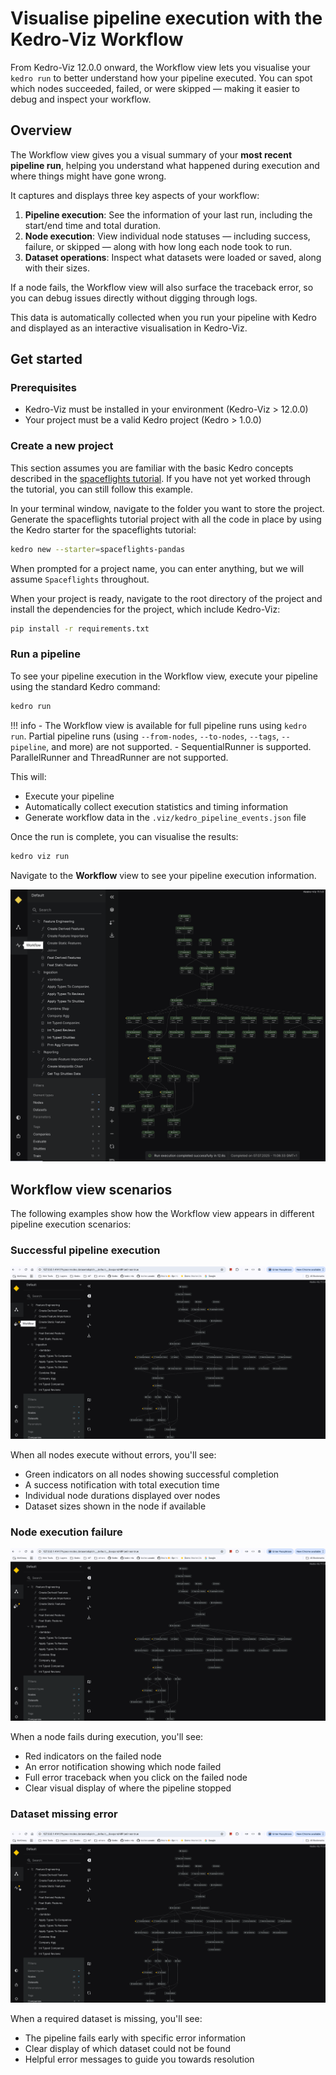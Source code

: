 # Visualise pipeline execution with the Kedro-Viz Workflow

From Kedro-Viz 12.0.0 onward, the Workflow view lets you visualise your `kedro run` to better understand how your pipeline executed. You can spot which nodes succeeded, failed, or were skipped — making it easier to debug and inspect your workflow.

## Overview

The Workflow view gives you a visual summary of your **most recent pipeline run**, helping you understand what happened during execution and where things might have gone wrong.

It captures and displays three key aspects of your workflow:

1. **Pipeline execution**: See the information of your last run, including the start/end time and total duration.
2. **Node execution**: View individual node statuses — including success, failure, or skipped — along with how long each node took to run.
3. **Dataset operations**: Inspect what datasets were loaded or saved, along with their sizes.

If a node fails, the Workflow view will also surface the traceback error, so you can debug issues directly without digging through logs.

This data is automatically collected when you run your pipeline with Kedro and displayed as an interactive visualisation in Kedro-Viz.

## Get started

### Prerequisites

- Kedro-Viz must be installed in your environment (Kedro-Viz > 12.0.0)
- Your project must be a valid Kedro project (Kedro > 1.0.0)

### Create a new project

This section assumes you are familiar with the basic Kedro concepts described in the [spaceflights tutorial](https://docs.kedro.org/en/stable/tutorial/spaceflights_tutorial.html). If you have not yet worked through the tutorial, you can still follow this example.

In your terminal window, navigate to the folder you want to store the project. Generate the spaceflights tutorial project with all the code in place by using the Kedro starter for the spaceflights tutorial:

```bash
kedro new --starter=spaceflights-pandas
```

When prompted for a project name, you can enter anything, but we will assume `Spaceflights` throughout.

When your project is ready, navigate to the root directory of the project and install the dependencies for the project, which include Kedro-Viz:

```bash
pip install -r requirements.txt
```

### Run a pipeline

To see your pipeline execution in the Workflow view, execute your pipeline using the standard Kedro command:

```bash
kedro run
```

!!! info
    - The Workflow view is available for full pipeline runs using `kedro run`. Partial pipeline runs (using `--from-nodes`, `--to-nodes`, `--tags`, `--pipeline`, and more) are not supported.
    - SequentialRunner is supported. ParallelRunner and ThreadRunner are not supported.

This will:

- Execute your pipeline
- Automatically collect execution statistics and timing information
- Generate workflow data in the `.viz/kedro_pipeline_events.json` file

Once the run is complete, you can visualise the results:

```bash
kedro viz run
```

Navigate to the **Workflow** view to see your pipeline execution information.

![](./images/workflow_view.png)

## Workflow view scenarios

The following examples show how the Workflow view appears in different pipeline execution scenarios:

### Successful pipeline execution
![Successful pipeline run](./images/run-status-success.gif)

When all nodes execute without errors, you'll see:
- Green indicators on all nodes showing successful completion
- A success notification with total execution time
- Individual node durations displayed over nodes
- Dataset sizes shown in the node if available 

### Node execution failure
![Node execution failure](./images/run-status-node-failure.gif)

When a node fails during execution, you'll see:
- Red indicators on the failed node
- An error notification showing which node failed
- Full error traceback when you click on the failed node
- Clear visual display of where the pipeline stopped

### Dataset missing error
![Dataset missing error](./images/run-status-dataset-missing.gif)

When a required dataset is missing, you'll see:
- The pipeline fails early with specific error information
- Clear display of which dataset could not be found
- Helpful error messages to guide you towards resolution

